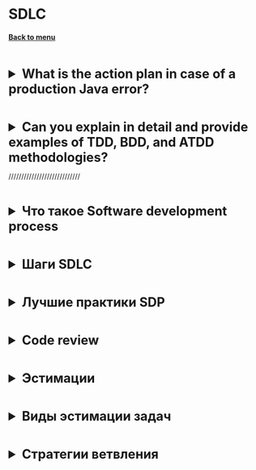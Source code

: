 <h1>SDLC</h1> 
<h4> 

[Back to menu](../Menu.md)

</h4>

[//]: # (What is the action plan in case of a production Java error?)
<br>
<details>
    <summary style="font-size: 25px;">
        <b>
            What is the action plan in case of a production Java error?
        </b>
    </summary>
<br>

Error Identification: (checking the error logs, monitoring systems,
or user reports)
Replicate the Error: (understand the conditions under which the error occurs)
Analyze the Error: to understand what is causing the error
Research: Deep investigation
Fix the Error:
Test:
Deploy:
Document:
Agile Retro, what we can do not to have this problem in future

</details>

[//]: # (Can you provide a list of software development methodologies?)
<br>
<details>
    <summary style="font-size: 25px;">
        <b>
            Can you explain in detail and provide examples 
            of TDD, BDD, and ATDD methodologies?
        </b>
    </summary>
<br>

1. Agile: This methodology focuses on iterative
   progress and flexibility to changes.
   Scrum and Kanban are popular forms of Agile.

2. Waterfall: This is a linear and sequential approach
   where each phase of the project must be completed before starting the next one.

3. Lean: Lean development is an iterative method focused on reducing waste,
   redundancy, and promoting efficiency in software creation.

4. DevOps: DevOps blends the practices of software development
   and software operation together with an aim of shortening
   the development cycle and delivering high-quality software.

5. Rapid Application Development (RAD):
   This method uses minimal planning favoring rapid prototyping,
   allowing for iterative feedback and adjustments.

6. Spiral: This combines elements of both design and prototyping-in-stages,
   in an effort to combine advantages of top-down and bottom-up concepts.

7. Feature-Driven Development (FDD):
   FDD is a model-driven, short-iteration process that was
   built around software engineering best practices.

8. Test-Driven Development (TDD): In TDD, developers
   write tests before the actual code.
   The goal is to improve the quality and maintainability of a product.

9. Behavior-Driven Development (BDD):
   Similar to TDD but, BDD focuses more
   on the behavior of an application for a business end user.

10. Acceptance Test Driven Development (ATDD):
    This involves team members with different perspectives
    (customer, development, testing, and, business)
    collaboratively working to write acceptance tests
    in advance of implementing the corresponding functionality.

</details>

////////////////////////////


[//]: # (Что такое Software development process)
<br>
<details>
    <summary style="font-size: 25px;">
        <b>
            Что такое Software development process
        </b>
    </summary>
<br>

Процесс разработки программного обеспечения,
или жизненный цикл разработки программного обеспечения (SDLC),
это последовательность шагов, выполняемых во время разработки программного обеспечения.

Отсутствие плана разработки программного обеспечения
означает более длительные сроки, низкое качество или даже полный провал.
Хуже того, ваши разработчики не знают, что им делать.
В то время как ваши менеджеры проектов не будут иметь ни малейшего представления о том,
какой прогресс был достигнут, и есть ли у вас бюджет или даже на пути к его завершению!

использование SDLC имеет ряд других преимуществ:

- Создает общий набор фраз для каждого шага
  (тут как с паттернами, гораздо проще сказать слово которое все знают,
  нежели каждый раз разжевывать, что оно делает)

- Определяет каналы связи и ожидания между разработчиками и участниками проекта

- Устанавливает четкие роли и обязанности для всей вашей команды
  (разработчиков, дизайнеров, менеджеров проектов и т. Д.)

- Предоставляет «definition of done» для каждого шага,
  чтобы остановить сползание объема работ и помочь продолжить реализацию проекта.

- Формализует, как работать с багами, добавлять или обновления функционал

</details>

[//]: # (Шаги SDLC)
<br>
<details>
    <summary style="font-size: 25px;">
        <b>
            Шаги SDLC
        </b>
    </summary>
<br>

**1. Анализ и планирование**

Первым шагом SDLC является планирование. Обычно это означает изучение:

- Согласованность: как этот проект связан с более крупной миссией и целями вашей компании?
- Доступность и распределение ресурсов: есть ли у вас люди и инструменты, чтобы взяться за это?
- Планирование проекта: как этот проект соответствует целям и другим задачам вашей компании?
- Оценка стоимости: сколько это будет стоить?

В конце этапа планирования у вас должно быть достаточно информации,
чтобы составить высокоуровневый объем работ (ScopeOfWork) - план,
в котором подробно описывается, что создается, почему и как вы это видите.

**2. Требования**

**Цель этапа** - понять технические требования проекта.
Каждая часть программного обеспечения - будь то приложение,
редизайн веб-сайта или новая функция - должна решать проблему клиента.

На этом этапе SOW продолжает заполняться
и начинают задавайте вопросы о специфике этого проекта, например:

- Какую проблему это решает?
- Кто будет его использовать и зачем?
- Какой нужен ввод / вывод данных?
- Потребуется ли вам интегрироваться с другими инструментами или API?
- Как вы будете обеспечивать безопасность / конфиденциальность?

Как только ваша команда разработчиков получит ответы на эти вопросы,
они смогут приступить к определению технических требований,
условий тестирования и принять решение о стеке технологий.

**3. Дизайн и прототипирование**

При наличии требований пора приступить к разработке того,
как это программное обеспечение будет выглядеть и как оно будет работать.

**Цель этапа** - проверить идеи и получить ценные отзывы,
прежде чем вы закрепите свои идеи в коде.

**4. Разработка программного обеспечения**

После того как дизайны и требования обговорены, самое время создать его.

Этот этап, очевидно, является самым сложным и потенциально самым рискованным
этапом SDLC.
**Цель здесь** - придерживаться SOW, избегать сползания рабочего процесса
и создавать чистое, эффективное программное обеспечение

**5. Тестирование**

Поскольку ваша команда разрабатывает программное обеспечение,
вы будете одновременно тестировать, отслеживать и исправлять ошибки.
Однако после того, как функции будут реализованы
и продукт будет признан готовым к использованию,
вам потребуется провести еще один раунд более глубокого тестирования.
Это может означать выпуск продукта для небольшой группы бета-тестеров
или использование инструментов UX для отслеживания того,
как пользователи взаимодействуют с ним.

**Цель этапа** - убедиться, что вы не доставляете программное обеспечение
с ошибками реальным клиентам.

**6. Развертывание**

Когда тяжелая работа (и кодирование) закончилась,
самое время запустить ваше программное обеспечение для всех ваших пользователей.
**цель этапа** - запуск вашего кода в производство.

**7. Обслуживание и обновления**

Требования и потребности клиентов постоянно развиваются.
И когда люди начнут использовать ваше программное обеспечение,
они, несомненно, будут находить ошибки,
запрашивать новые функции и запрашивать дополнительные или другие функции.

Все эти запросы необходимо направить обратно в бэклог,
чтобы им можно было определить приоритеты и включить их в дорожную карту продукта.

</details>

[//]: # (Лучшие практики SDP)
<br>
<details>
    <summary style="font-size: 25px;">
        <b>
            Лучшие практики SDP
        </b>
    </summary>
<br>

**Waterfall**

Вся разработка делится на фазы. Эти фазы четко определены и описаны сразу.
Такой подход подходит для государственных организаций, которые заранее нуждаются
в подписях на всех этапах проектирования.

+ Полное документирование каждого этапа;
+ Четкое планирование сроков и затрат;
+ Прозрачность процессов для заказчика;

- Необходимость утверждения полного объема требований
- В случае необходимости внесения изменений требований позднее –
  возврат к первой стадии и переделка заново всей проделанной работы;
- Увеличение затрат средств и времени в случае необходимости изменения требований.

![](https://plan.io/images/blog/waterfall-process.png?1598254777)

**Agile и Scrum**

Суть Agile заключается в частых выпусках части проекта
и реагировании на потребности пользователей или заказчика,
даже если это идет вразрез с вашими первоначальными планами.

+ гибкая, адаптивная методика.
  Вы в любой момент сможете сделать изменения в продукте
+ Выполняя основную работу можно запустить проект быстро с минимальным функционалом.
+ В Скраме делается упор на команду, которая
  решает поставленные задачи с минимальным контролем со стороны начальства.

- Неопределенность. Кол-во спринтов может быть неограничено, потому не понятно,
  когда закончится проект
- В скрам. Работа делается на команду, самостоятельно командой. Потому следует
  четко относиться к рабочему составу.

![](https://plan.io/images/blog/agile-scrum-process.png?1598254777)

**Incremental and Iterative**

Итеративная разработка:
Выполнение работ параллельно с анализом полученных результатов
и корректировкой предыдущих этапов работы.
Проект при этом подходе в каждой фазе развития проходит повторяющийся цикл PDCA:
Планирование — Реализация — Проверка — Оценка

+ раннее создание работающего ПО;
+ готовность к изменению требований на любом этапе разработки;
+ каждая итерация маленькая из-за чего, тестирование и анализ рисков обеспечить проще,
  чем для всего жизненного цикла продукта.

- могут возникнуть проблемы с реализацией общей архитектуры системы,
  поскольку не все требования известны к началу проектирования.

![](https://plan.io/images/blog/iterative-process.png?1598254777)

Итерационная разработка - это разработка небольшими шагами,
в ходе которых анализируются полученные промежуточные результаты,
устанавливаются новые требования и корректируются предыдущие этапы работы.

Каждая из итераций включает в себя все процессы SDLC.
Однако в рамках одной итерации разрабатывается только
отдельный компонент или версия, а не весь проект.

Следующая итерация приводит либо к новой функциональности,
либо к улучшенной существующей функциональности продукта.

![](https://plan.io/images/blog/incremental-process.png?1598254777)

+ Быстрый запуск проекта. Вы начинаете свой проект в более короткие сроки
+ Сокращение рисков. Проблемы выявляются и решаются во время итераций.
+ Гибкость в модификации.
+ Регулярный выпуск новых версий.
+ Оперативная обратная связь.

- Нет фиксированного бюджета или сроков.
- Сильное вовлечение клиентов в процесс.
- Возможные проблемы с архитектурой.

**V-Shaped**

Каждый этап V-образного процесса сопровождается строгим этапом
«валидации и верификации», на котором требования проверяются
перед тем, как двигаться дальше.

+ планирование и разработка тестов, происходят задолго до написания кода
+ дефекты обнаруживаются на ранней стадии

- Очень жесткий и наименее гибкий.
- Если какие-либо изменения происходят на полпути, то V начинается заново

![](https://plan.io/images/blog/v-shaped-process.png?1598254777)

**Spiral**

Спиральная модель - это комбинация модели водопада и итеративной модели.
Каждый этап спиральной модели начинается с определения цели проектирования
и заканчивается тем, что клиент просматривает прогресс.

Команда разработчиков модели Spiral начинает с небольшого набора требований
и проходит каждую фазу разработки для этого набора требований,
пока приложение не будет готово к стадии производства.

+ Дополнительные функции или изменения могут быть внесены на более позднем этапе
+ Оценка стоимости упрощается, так как создание прототипа выполняется небольшими фрагментами.
+ Помогает в управлении рисками
+ Всегда есть отзывы клиентов

- Риск несоблюдения графика или бюджета
- Необходимо строго соблюдать протокол спиральной модели.

![](https://plan.io/images/blog/spiral-process.png?1598254777)


</details>

[//]: # (Code review)
<br>
<details>
    <summary style="font-size: 25px;">
        <b>
            Code review
        </b>
    </summary>
<br>

Проверка кода - это деятельность по обеспечению качества кода,
при которой один или несколько человек проверяют код путем
просмотра и чтения его частей,
делают это после реализации или в качестве прерывания реализации.
Лица, проводящие проверку, за исключением автора, называются «рецензентами»

Ревью делается для:

- Улучшения качества кода
- Обнаружение дефектов
- Обучение / передача знаний
- Повышение чувства взаимной ответственности (кодекс солидарности)
- Поиск лучших решений

</details>

[//]: # (Эстимации)
<br>
<details>
    <summary style="font-size: 25px;">
        <b>
            Эстимации
        </b>
    </summary>
<br>

**Оценка определяет**, сколько денег, усилий, ресурсов и времени
потребуется для создания/реализации конкретной задачи.

**Стори поинтами** измеряют усилия, которые нужны,
чтобы выполнить отрезок работы. Пользуясь стори поинтами, 9
мы присваиваем каждому элементу (работы) некое количественное значение.
Сами по себе эти количественные оценки не важны.
Важно то, как оценки разных элементов соотносятся друг с другом.

Измеряя работу стори поинтами, обязательно оцените каждый из этих факторов:

- Объем работы для выполнения.
- Сложность работы.
- Риски или неопределенность при выполнении работы.

</details>

[//]: # (Виды эстимации задач)
<br>
<details>
    <summary style="font-size: 25px;">
        <b>
            Виды эстимации задач
        </b>
    </summary>
<br>

**T-Shirt Sizes (Размеры футболки)**

В качестве единицы измерения в этой технике используется
размер футболки: XS, S, M, L, XL.
Команда принимает решение о размере той или иной пользовательской
истории в ходе совместной открытой дискуссии.

Cамые мелкие задачи принимаются за XS .
После этого остальные задачи оцениваются с точки зрения
насколько они больше XS.

**Planning Poker (Покера планирования)**

Это одна из самых популярных техник оценки.
Участники процесса используют специально пронумерованные карты,
чтобы голосовать с их помощью за оценку задач.
Обычно для «покера» используются карты с числами Фибоначчи, но возможны и другие варианты.
Процесс оценки выглядит следующим образом:

- Каждый участник получает колоду карт с числовыми значениями для оценки.
- Кто-то делает краткий анонс очередной пользовательской истории и отвечает
  на вопросы команды по данной задаче.
- Участники «покера» выбирают карту с подходящей по их мнению оценкой
  и кладут их рубашкой вверх (чтобы не влиять на выбор друг друга).
- После того, как все члены команды выбрали свои оценки карты одновременно переворачиваются.
- Участникам с самыми низкими и высокими оценками делают краткие комментарии
  объясняя свой выбор оценки.
- В итоге процесса обсуждения команда приходит к единому решению и после этого переходит
  к следующей пользовательской истории.

**Bucket System (Система "ведерок")**

- Выберите случайным образом задачу из списка задач.
  Поместите его в ведро «?». Это наш первый справочный элемент.
- Таким же способом определить следующие 2 задачи
- После этого определен приблизительный вес задач и можно определить
  сложность оставшихся в соотношении с первыми 3мя
- Раздайте все оставшиеся предметы поровну всем участникам.
  Каждый участник ставит предметы на весы без обсуждения с другими участниками.
  Если у человека есть предмет, который он действительно не понимает,
  то этот предмет можно предложить кому-то другому.
- Все спокойно просматривают предметы в ведерках.
- Если участник находит неуместную эстимацию, он может поднят дискус с группой.
  Затем группа обсуждает его до тех пор, пока не будет достигнут консенсус.

**Dot-voting (Голосование по точкам)**

- Все оцениваемые задачи размещаются на столе\доске.
- Для выполнения оценки каждый из участников получает одинаковое количество «точек».
- Каждый член команды распределяет свои «точки» между задачами как он считает нужным,
  учитываю, что чем больше «точек», тем сложнее задача и тем больше на нее необходимо времени.
- После того как каждый участник сделал свою оценку и распределил все свои «точки»,
  подсчитывается общее количество точек выставленных для каждой пользовательской истории.
  В результате все задачи ранжируются между собой по количеству «точек».

**Maximum Size or Less (Разделение до максимального размера или меньше)**

- Вначале определяют максимально возможный размер для задачи
- Каждая история обсуждается всеми участниками, чтобы ответить на вопрос:
  оцениваемая задача больше максимального значения или меньше\равна ему?
- Если данная история больше максимального размера, то группа декомпозирует ее
  на подзадачи и повторяет процесс.
- Процесс продолжается пока все оцениваемые задачи не окажутся
  в разрешенном диапазоне размеров – будут равны или будут меньше
  выбранного за максимальное значения.

**Big/Small/Uncertain (Большой/Малый/Неопределенный)**

Данный метод похож на технику Bucket System, только используется 3 ведра:
большой размер, малый размер, неопределенный размер задачи.

- Все истории обсуждаются участниками и помещаются в одну из трех категорий.
- Сначала группа проводит групповое обсуждение нескольких первых задач (3-5),
  определяя масштаб и ориентиры для каждой категории.
- Затем, подобно Bucket System, оставшиеся истории распределяются между участниками
  и оцениваются самостоятельно, что сильно ускоряет процесс.

**Ordering Rule (Выстраивание порядка)**

- Сначала все оцениваемые истории выписываются на карточки.
- Карточки с задачами случайным образом размещаются на столе или доске со шкалой,
  на границах которой указаны «малый размер» и «большой размер».
- Каждый участник по очереди совершает свой «ход» оценки.
  Такой «ход» включает одно из следующих возможных действий:
  переместить любую историю по шкале на одно деление,
  обсудить историю с коллегами,
  пропустить свой «ход».
- В результате «ходов» сотрудников задачи могут перемещаться по доске,
  их оценка друг относительно друга уточняется.
- Когда все участники пропускают свой «ход», процесс оценки завершается.
  Все задачи распределены по шкале между значениями «малый размер» и «большой размер».

</details>

[//]: # (Стратегии ветвления)
<br>
<details>
    <summary style="font-size: 25px;">
        <b>
            Стратегии ветвления
        </b>
    </summary>
<br>

- Branching strategy описывает общие сценарии создания новых веток и связанные с ними необходимые действия.

Задачи:

- Разрешить параллельное развитие отдельных функций;
- Изолируйте изменения, не принятые изменения от кодовой базы;

![](https://elearn.epam.com/assets/courseware/v1/5298ff738434f41a954622922f539b9d/asset-v1:EPAM+EngXBootcamp+2020+type@asset+block/Branching_strategy_Branching.png)

- **ОДНОВЕТОЧНОЕ РАЗВИТИЕ** ветвления на основе магистрали нацелена
  на поддержание одной ветки разработки в работоспособном состоянии.
  Это сводит к минимуму количество других используемых ветвей,
  так как все разработчики фиксируются в одной общей ветке под контролем версий.

Ветка создается для выпуска, но только инженеры по выпуску могут работать в ветвях выпуска.
Они также могут выбирать отдельные коммиты из основной ветки в ветку выпуска.

Но ошибочный фикс почти мгновенно влияет на других разработчиков.

**По способу интеграции**

- Интеграция в общую магистраль
- Незавершенные функции в основной кодовой базе
- Небольшие, но частые слияния
- Высокая стоимость незавершенных работ

![](https://elearn.epam.com/assets/courseware/v1/9bdef8665c6aee2d14bb4f8c32ee10b2/asset-v1:EPAM+EngXBootcamp+2020+type@asset+block/Branching_strategy_single_branch.png)

- **СТРАТЕГИЯ ФУНКЦИОНАЛЬНЫХ ВЕТОК**

В центральном репозитории находится ветвь разработки,
в которой исходный код отражает состояние с последними внесенными изменениями.
Ветки функций используются для разработки новых функций.
Когда начинается разработка функции, целевая версия может быть неизвестна.
Суть функциональной ветки заключается в том, что она существует, пока функция находится в разработке.

Релиз в таких ветках - Ветви выпуска создаются из веток разработки.
Эти ветви могут существовать какое-то время, пока релиз не будет окончательно развернут.
В течение этого времени в этой ветке могут быть исправлены ошибки.
Добавлять сюда большие новые функции категорически запрещено.
Их нужно объединить в разработку, а значит, ждать следующего большого релиза.

**По способу интеграции**

- Отложенная интеграция, интегрировать функцию убедившись в ее завершении
- Изолируйте недоработанные функции
- Выберите функции для выпуска в случае интеграции
- Множество веток

- **Альтернатива GIT FLOW - GITHUB FLOW**
  В ответ на Git flow была описана более простая альтернатива, названная GitHub flow.
  Этот поток имеет только функциональные ветви и главную ветвь.
  Все, что находится в основной ветке, можно развернуть,
  поэтому для работы над чем-то новым создайте функцтональную ветку.
  Когда код будет готов, вы создаете запрос на слияние или вытягивание.

![](https://elearn.epam.com/assets/courseware/v1/55ccd11743fa796fe3769892b8729c8b/asset-v1:EPAM+EngXBootcamp+2020+type@asset+block/GitHub_flow.svg)

- **Альтернатива GIT FLOW - GITLUB FLOW**

GitLab предлагает создать ветки staging and production.
Когда кто-то хочет развернуть код на промежуточной стадии,
он создает запрос на слияние из основной ветки в предварительную.
А запуск кода происходит путем слияния промежуточной ветви с производственной.
Этот процесс гарантирует, что все было протестировано во всех средах

![](https://elearn.epam.com/assets/courseware/v1/29f33aa887951a29536c27e09a958b3c/asset-v1:EPAM+EngXBootcamp+2020+type@asset+block/GitLab_flow.svg)

</details>